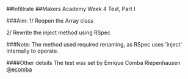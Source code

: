 ##Infiltrate
##Makers Academy Week 4 Test, Part I

###Aim:
1/ Reopen the Array class

2/ Rewrite the inject method using RSpec

###Note:
The method used required renaming, as RSpec uses 'inject' internally to operate.

####Other details
The test was set by Enrique Comba Riepenhausen [@ecomba](http://www.github.com/ecomba)